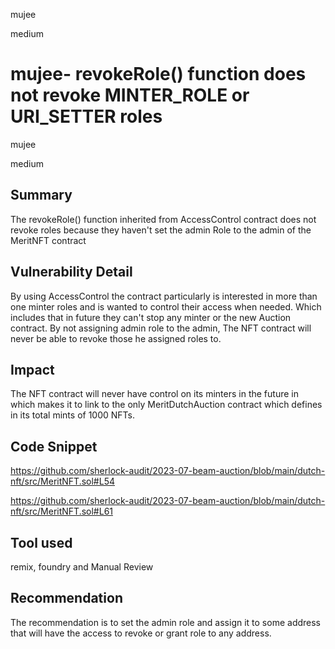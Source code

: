 mujee

medium

# mujee- revokeRole() function does not revoke MINTER_ROLE or URI_SETTER roles

mujee

medium

## Summary
The revokeRole() function inherited from AccessControl contract does not revoke roles because they haven't set the admin Role to the admin of the MeritNFT contract

## Vulnerability Detail
By using AccessControl the contract particularly is interested in more than one minter roles and is wanted to control their access when needed. Which includes that in future they can't stop any minter or the new Auction contract. By not assigning admin role to the admin, The NFT contract will never be able to revoke those he assigned roles to.

## Impact
The NFT contract will never have control on its minters in the future in which makes it to link to the only MeritDutchAuction contract which defines in its total mints of 1000 NFTs.

## Code Snippet

https://github.com/sherlock-audit/2023-07-beam-auction/blob/main/dutch-nft/src/MeritNFT.sol#L54

https://github.com/sherlock-audit/2023-07-beam-auction/blob/main/dutch-nft/src/MeritNFT.sol#L61

## Tool used
remix, foundry and Manual Review

## Recommendation

The recommendation is to set the admin role and assign it to some address that will have the access to revoke or grant role to any address.
